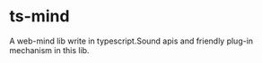 # ts-mind
A web-mind lib write in typescript.Sound apis and friendly plug-in mechanism in this lib.
